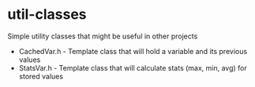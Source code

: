 # util-classes
Simple utility classes that might be useful in other projects


* CachedVar.h - Template class that will hold a variable and its previous values
* StatsVar.h  - Template class that will calculate stats (max, min, avg) for stored values

